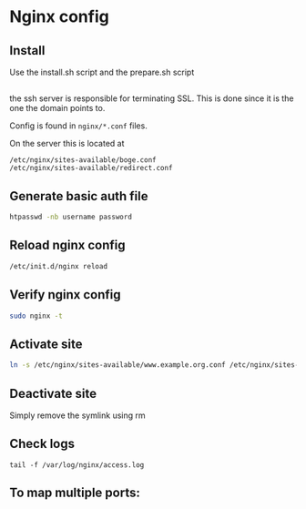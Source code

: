 # Nginx config

## Install

Use the install.sh script and the prepare.sh script

##

the ssh server is responsible for terminating SSL. This is done since it is the one the domain points to.

Config is found in `nginx/*.conf` files.

On the server this is located at 

```
/etc/nginx/sites-available/boge.conf
/etc/nginx/sites-available/redirect.conf
```


## Generate basic auth file

```bash
htpasswd -nb username password
```

## Reload nginx config

```bash
/etc/init.d/nginx reload
```

## Verify nginx config

```bash
sudo nginx -t
```

## Activate site

```bash
ln -s /etc/nginx/sites-available/www.example.org.conf /etc/nginx/sites-enabled/
```

## Deactivate site

Simply remove the symlink using rm

## Check logs

```
tail -f /var/log/nginx/access.log
```

## To map multiple ports:


